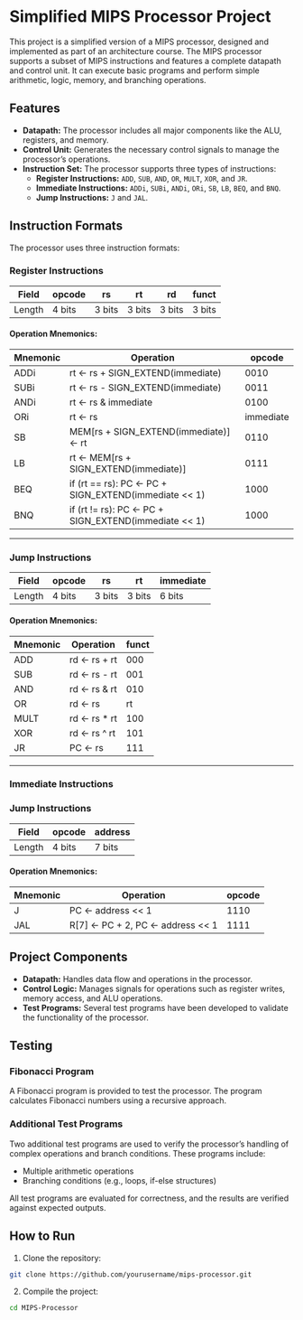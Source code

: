 # Simplified MIPS Processor Project

This project is a simplified version of a MIPS processor, designed and implemented as part of an architecture course. The MIPS processor supports a subset of MIPS instructions and features a complete datapath and control unit. It can execute basic programs and perform simple arithmetic, logic, memory, and branching operations.

## Features

- **Datapath:** The processor includes all major components like the ALU, registers, and memory.
- **Control Unit:** Generates the necessary control signals to manage the processor’s operations.
- **Instruction Set:** The processor supports three types of instructions:
  - **Register Instructions:** `ADD`, `SUB`, `AND`, `OR`, `MULT`, `XOR`, and `JR`.
  - **Immediate Instructions:** `ADDi`, `SUBi`, `ANDi`, `ORi`, `SB`, `LB`, `BEQ`, and `BNQ`.
  - **Jump Instructions:** `J` and `JAL`.

## Instruction Formats

The processor uses three instruction formats:

### Register Instructions

| Field   | opcode | rs    | rt    | rd    | funct |
|---------|--------|-------|-------|-------|-------|
| Length  | 4 bits | 3 bits| 3 bits| 3 bits| 3 bits|



#### Operation Mnemonics:
| Mnemonic | Operation                                 | opcode |
|----------|-------------------------------------------|--------|
| ADDi     | rt ← rs + SIGN_EXTEND(immediate)          | 0010   |
| SUBi     | rt ← rs - SIGN_EXTEND(immediate)          | 0011   |
| ANDi     | rt ← rs & immediate                       | 0100   |
| ORi      | rt ← rs | immediate                       | 0101   |
| SB       | MEM[rs + SIGN_EXTEND(immediate)] ← rt     | 0110   |
| LB       | rt ← MEM[rs + SIGN_EXTEND(immediate)]     | 0111   |
| BEQ      | if (rt == rs): PC ← PC + SIGN_EXTEND(immediate << 1) | 1000 |
| BNQ      | if (rt != rs): PC ← PC + SIGN_EXTEND(immediate << 1) | 1000 |

---

### Jump Instructions


| Field   | opcode | rs    | rt    | immediate |
|---------|--------|-------|-------|------------|
| Length  | 4 bits | 3 bits| 3 bits| 6 bits     |



#### Operation Mnemonics:
| Mnemonic | Operation          | funct |
|----------|--------------------|-------|
| ADD      | rd ← rs + rt        | 000   |
| SUB      | rd ← rs - rt        | 001   |
| AND      | rd ← rs & rt        | 010   |
| OR       | rd ← rs | rt        | 011   |
| MULT     | rd ← rs * rt        | 100   |
| XOR      | rd ← rs ^ rt        | 101   |
| JR       | PC ← rs             | 111   |

---

### Immediate Instructions





### Jump Instructions

| Field   | opcode | address |
|---------|--------|---------|
| Length  | 4 bits | 7 bits  |


#### Operation Mnemonics:
| Mnemonic | Operation                         | opcode |
|----------|-----------------------------------|--------|
| J        | PC ← address << 1                 | 1110   |
| JAL      | R[7] ← PC + 2, PC ← address << 1  | 1111   |


## Project Components

- **Datapath:** Handles data flow and operations in the processor.
- **Control Logic:** Manages signals for operations such as register writes, memory access, and ALU operations.
- **Test Programs:** Several test programs have been developed to validate the functionality of the processor.

## Testing

### Fibonacci Program

A Fibonacci program is provided to test the processor. The program calculates Fibonacci numbers using a recursive approach.

### Additional Test Programs

Two additional test programs are used to verify the processor’s handling of complex operations and branch conditions. These programs include:

- Multiple arithmetic operations
- Branching conditions (e.g., loops, if-else structures)

All test programs are evaluated for correctness, and the results are verified against expected outputs.

## How to Run

1. Clone the repository:
```bash
git clone https://github.com/yourusername/mips-processor.git
```
2. Compile the project:
```bash
cd MIPS-Processor


